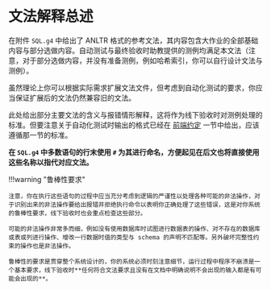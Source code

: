 # 文法解释总述

在附件 `SQL.g4` 中给出了 ANLTR 格式的参考文法，其内容包含大作业的全部基础内容与部分选做内容。自动测试与最终验收时助教提供的测例均满足本文法（注意，对于部分选做内容，并没有准备测例，例如哈希索引，你可以自行设计文法与测例）。

虽然理论上你可以根据实际需求扩展文法文件，但考虑到自动化测试的要求，你应当保证扩展后的文法仍然兼容旧的文法。

此处给出部分主要文法的含义与报错情形解释，这将作为线下验收时对测例处理的标准。但要注意关于自动化测试时输出的格式已经在 [前端约定](../chapter-0/0-3-frontend.md) 一节中给出，应该遵循那一节的标准。

**在 `SQL.g4` 中多数语句的行末使用 `#` 为其进行命名，方便起见在后文也将直接使用这些名称以指代对应文法。**


!!!warning "鲁棒性要求"

    注意，你在执行这些语句的过程中应当充分考虑到逻辑的严谨性以处理各种可能的非法操作，对于识别出来的非法操作要给出报错并拒绝执行命令以表明你正确处理了这些错误，这是对你系统的鲁棒性要求，线下验收时也会重点检查这些部分。

    可能的非法操作非常多而细，例如没有使用数据库时试图进行数据表的操作、对不存在的数据库或表或列进行操作、增改一行数据时值的类型与 schema 的声明不匹配等。另外破坏完整性约束的操作也是非法操作。

    鲁棒性的要求是贯穿整个系统设计的，你的系统必须时刻注意细节，运行过程中程序不崩溃是一个基本要求，线下验收时**任何符合文法要求且没有在文档中明确说明不会出现的输入都是有可能会出现的**。

